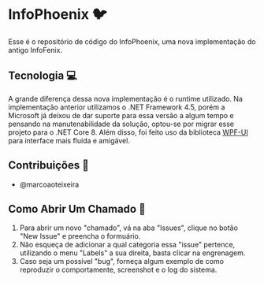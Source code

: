 # InfoPhoenix :bird:

Esse é o repositório de código do InfoPhoenix, uma nova implementação do antigo InfoFenix.

## Tecnologia :computer:

A grande diferença dessa nova implementação é o runtime utilizado. Na implementação anterior utilizamos o .NET Framework 4.5, porém a Microsoft já deixou de dar suporte para essa versão a algum tempo e pensando na manutenabilidade da solução, optou-se por migrar esse projeto para o .NET Core 8.
Além disso, foi feito uso da biblioteca [WPF-UI](https://github.com/lepoco/wpfui) para interface mais fluída e amigável.

## Contribuições :raising_hand:

* @marcoaoteixeira

## Como Abrir Um Chamado :ledger:

1. Para abrir um novo "chamado", vá na aba "Issues", clique no botão "New Issue" e preencha o formuário.
2. Não esqueça de adicionar a qual categoria essa "issue" pertence, utilizando o menu "Labels" a sua direita, basta clicar na engrenagem.
3. Caso seja um possível "bug", forneça algum exemplo de como reproduzir o comportamente, screenshot e o log do sistema.
